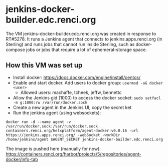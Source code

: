 # jenkins-docker-builder.edc.renci.org

The VM jenkins-docker-builder.edc.renci.org was created in response to RT#5278. It runs a Jenkins agent that connects to jenkins.apps.renci.org (in Sterling) and runs jobs that cannot run inside Sterling, such as docker-compose jobs or jobs that require a lot of ephemeral-storage space.

## How this VM was set up

* Install docker: https://docs.docker.com/engine/install/centos/
* Enable and start docker. Add users to docker group: `usermod -aG docker <user>`
  - Allowed users: machaffe, tcheek, jeffw, bennettc
* Allow the Jenkins gid (1000) to access the docker socket: `sudo setfacl -m g:1000:rw /var/run/docker.sock`
* Create a new agent in the Jenkins UI, copy the secret ket
* Run the jenkins agent (using websockets):

```
docker run -d --name agent -v /var/run/docker.sock:/var/run/docker.sock containers.renci.org/helxplatform/agent-docker:v0.0.16 -url https://jenkins.apps.renci.org/ -webSocket -workDir /home/jenkins/agent $AGENT_SECRET jenkins-docker-builder.edc.renci.org
```

The image is pushed here (manually for now): https://containers.renci.org/harbor/projects/5/repositories/agent-docker/info-tab
